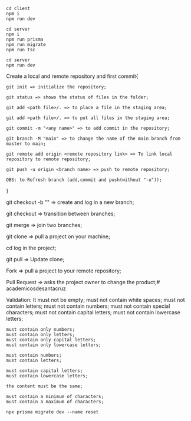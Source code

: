 ```
cd client
npm i
npm run dev

cd server
npm i
npm run prisma
npm run migrate
npm run tsc

cd server
npm run dev
```

Create a local and remote repository and first commit{

	git init => initialize the repository;

	git status => shows the status of files in the folder;

	git add <path file>/. => to place a file in the staging area;

	git add <path file>/. => to put all files in the staging area;

	git commit -m "<any name>" => to add commit in the repository;

	git branch -M "main" => to change the name of the main branch from master to main;

	git remote add origin <remote repository link> => To link local repository to remote repository;

	git push -u origin <branch name> => push to remote repository;

	OBS: to Refresh branch (add,commit and push(without "-u"));

}


git checkout -b "<new branch>" => create and log in a new branch;

git checkout <branch existentente> => transition between branches;

git merge <branch merge> => join two branches;

git clone <link to clone> => pull a project on your machine;

cd <name folder> log in the project;

git pull => Update clone;

Fork => pull a project to your remote repository;

Pull Request => asks the project owner to change the product;# academicosdesantacruz

Validation:
	It must not be empty;
	must not contain white spaces;
	must not contain letters;
	must not contain numbers;
	must not contain special characters;
	must not contain capital letters;
	must not contain lowercase letters;
 
	must contain only numbers;
	must contain only letters;
	must contain only capital letters;
	must contain only lowercase letters;
 
	must contain numbers;
	must contain letters;

	must contain capital letters;
	must contain lowercase letters;
 
	the content must be the same;

	must contain a minimum of characters;
	must contain a maximum of characters;

	npx prisma migrate dev --name reset